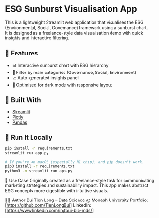 # ESG Sunburst Visualisation App

This is a lightweight Streamlit web application that visualises the ESG (Environmental, Social, Governance) framework using a sunburst chart.  
It is designed as a freelance-style data visualisation demo with quick insights and interactive filtering.

## 📌 Features
- 📊 Interactive sunburst chart with ESG hierarchy
- 🎯 Filter by main categories (Governance, Social, Environment)
- 📈 Auto-generated insights panel
- 🌙 Optimised for dark mode with responsive layout

## 🧪 Built With
- [Streamlit](https://streamlit.io/)
- [Plotly](https://plotly.com/)
- [Pandas](https://pandas.pydata.org/)

## 🚀 Run It Locally
```bash
pip install -r requirements.txt
streamlit run app.py

# If you're on macOS (especially M1 chip), and pip doesn't work:
pip3 install -r requirements.txt
python3 -m streamlit run app.py
```

🧠 Use Case
Originally created as a freelance-style task for communicating marketing strategies and sustainability impact. This app makes abstract ESG concepts more digestible with intuitive visuals.

🧑‍💻 Author
Bui Tien Long – Data Science @ Monash University
Portfolio: [https://github.com/TienLongBui]
LinkedIn: [https://www.linkedin.com/in/tbui-bib-mds/]

